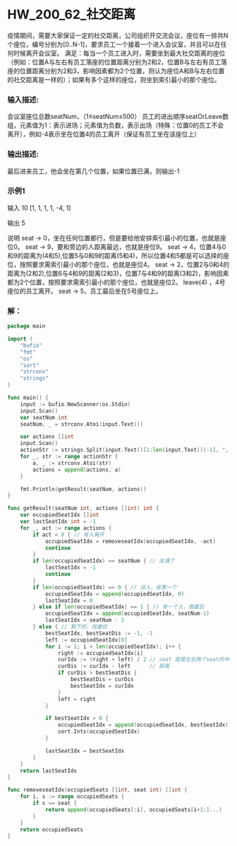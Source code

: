 # HW_200_62_社交距离
疫情期间，需要大家保证一定的社交距离，公司组织开交流会议，座位有一排共N个座位，编号分别为[0..N-1]，要求员工一个接着一个进入会议室，并且可以在任何时候离开会议室。
满足：每当一个员工进入时，需要坐到最大社交距离的座位（例如：位置A与左右有员工落座的位置距离分别为2和2，位置B与左右有员工落座的位置距离分别为2和3，影响因素都为2个位置，则认为座位A和B与左右位置的社交距离是一样的）；如果有多个这样的座位，则坐到索引最小的那个座位。

### 输入描述:
会议室座位总数seatNum，（1≤seatNum≤500）
员工的进出顺序seatOrLeave数组，元素值为1：表示进场；元素值为负数，表示出场（特殊：位置0的员工不会离开），例如-4表示坐在位置4的员工离开（保证有员工坐在该座位上）

### 输出描述:
最后进来员工，他会坐在第几个位置，如果位置已满，则输出-1

### 示例1
输入
10
[1, 1, 1, 1, -4, 1]

输出
5

说明
seat -> 0，坐在任何位置都行，但是要给他安排索引最小的位置，也就是座位0。
seat -> 9，要和旁边的人距离最远，也就是座位9。
seat -> 4，位置4与0和9的距离为(4和5),位置5与0和9的距离(5和4)，所以位置4和5都是可以选择的座位，按照要求需索引最小的那个座位，也就是座位4。
seat -> 2，位置2与0和4的距离为(2和2),位置6与4和9的距离(2和3)，位置7与4和9的距离(3和2)，影响因素都为2个位置，按照要求需索引最小的那个座位，也就是座位2。
leave(4) ，4号座位的员工离开。
seat -> 5，员工最后坐在5号座位上。

### 解：

```go
package main

import (
	"bufio"
	"fmt"
	"os"
	"sort"
	"strconv"
	"strings"
)

func main() {
	input := bufio.NewScanner(os.Stdin)
	input.Scan()
	var seatNum int
	seatNum, _ = strconv.Atoi(input.Text())

	var actions []int
	input.Scan()
	actionStr := strings.Split(input.Text()[1:len(input.Text())-1], ", ")
	for _, str := range actionStr {
		a, _ := strconv.Atoi(str)
		actions = append(actions, a)
	}

	fmt.Println(getResult(seatNum, actions))
}

func getResult(seatNum int, actions []int) int {
	var occupiedSeatIdx []int
	var lastSeatIdx int = -1
	for _, act := range actions {
		if act < 0 { // 有人离开
			occupiedSeatIdx = removeseatIdx(occupiedSeatIdx, -act)
			continue
		}
		if len(occupiedSeatIdx) == seatNum { // 坐满了
			lastSeatIdx = -1
			continue
		}
		if len(occupiedSeatIdx) == 0 { // 没人，坐第一个
			occupiedSeatIdx = append(occupiedSeatIdx, 0)
			lastSeatIdx = 0
		} else if len(occupiedSeatIdx) == 1 { // 有一个人，做最后
			occupiedSeatIdx = append(occupiedSeatIdx, seatNum-1)
			lastSeatIdx = seatNum - 1
		} else { // 剩下的，找最优
			bestSeatIdx, bestSeatDis := -1, -1
			left := occupiedSeatIdx[0]
			for i := 1; i < len(occupiedSeatIdx); i++ {
				right := occupiedSeatIdx[i]
				curIdx := (right + left) / 2 // seat 就是左右两个seat的中间值。
				curDis := curIdx - left      // 距离
				if curDis > bestSeatDis {
					bestSeatDis = curDis
					bestSeatIdx = curIdx
				}
				left = right
			}

			if bestSeatIdx > 0 {
				occupiedSeatIdx = append(occupiedSeatIdx, bestSeatIdx)
				sort.Ints(occupiedSeatIdx)
			}

			lastSeatIdx = bestSeatIdx
		}
	}
	return lastSeatIdx
}

func removeseatIdx(occupiedSeats []int, seat int) []int {
	for i, s := range occupiedSeats {
		if s == seat {
			return append(occupiedSeats[:i], occupiedSeats[i+1:]...)
		}
	}
	return occupiedSeats
}


```